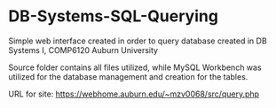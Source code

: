 # DB-Systems-SQL-Querying
Simple web interface created in order to query database created in DB Systems I, COMP6120 Auburn University

Source folder contains all files utilized, while MySQL Workbench was utilized for the database management and creation for the tables. 

URL for site: https://webhome.auburn.edu/~mzv0068/src/query.php 
